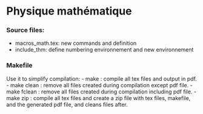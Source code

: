 Physique mathématique
=====================

### Source files:
  - macros_math.tex: new commands and definition
  - include_thm: define numbering environnement and new environnement

### Makefile
  Use it to simplify compilation:
    - make : compile all tex files and output in pdf.
    - make clean : remove all files created during compilation except pdf file.
    - make fclean : remove all files created during compilation including pdf file.
    - make zip : compile all tex files and create a zip file with tex files, makefile, and the generated pdf file, and cleans files after.
